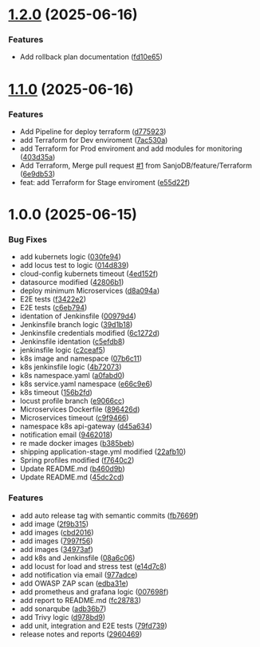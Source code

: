 # [1.2.0](https://github.com/SanjoDB/ecommerce-microservice-backend-app/compare/v1.1.0...v1.2.0) (2025-06-16)


### Features

* Add rollback plan documentation ([fd10e65](https://github.com/SanjoDB/ecommerce-microservice-backend-app/commit/fd10e6558369aa69c782d39ea65ed2a93c7aabca))

# [1.1.0](https://github.com/SanjoDB/ecommerce-microservice-backend-app/compare/v1.0.0...v1.1.0) (2025-06-16)


### Features

* Add Pipeline for deploy terraform ([d775923](https://github.com/SanjoDB/ecommerce-microservice-backend-app/commit/d7759232178aae73f8331d29e38ef168a20ce139))
* add Terraform for Dev enviroment ([7ac530a](https://github.com/SanjoDB/ecommerce-microservice-backend-app/commit/7ac530a083db23144c9b7323f8c2278b6357fe7f))
* add Terraform for Prod enviroment and add modules for monitoring ([403d35a](https://github.com/SanjoDB/ecommerce-microservice-backend-app/commit/403d35ad9a5d295ead383fc0b936510ba914d2bb))
* Add Terraform, Merge pull request [#1](https://github.com/SanjoDB/ecommerce-microservice-backend-app/issues/1) from SanjoDB/feature/Terraform ([6e9db53](https://github.com/SanjoDB/ecommerce-microservice-backend-app/commit/6e9db539263e7e5b060436831bb78f66d97ac828))
* feat: add Terraform for Stage enviroment ([e55d22f](https://github.com/SanjoDB/ecommerce-microservice-backend-app/commit/e55d22f9fd7e3dc2b014c35afce5cc72bce9dd34))

# 1.0.0 (2025-06-15)


### Bug Fixes

* add kubernets logic ([030fe94](https://github.com/SanjoDB/ecommerce-microservice-backend-app/commit/030fe949b8272117b7ab05d17fd8a88d90c6e58b))
* add locus test to logic ([014d839](https://github.com/SanjoDB/ecommerce-microservice-backend-app/commit/014d839dc73ccddc32f9402035102502829d08a1))
* cloud-config kubernets timeout ([4ed152f](https://github.com/SanjoDB/ecommerce-microservice-backend-app/commit/4ed152fcee75d96e69895d37b7a16841356f9259))
* datasource modified ([42806b1](https://github.com/SanjoDB/ecommerce-microservice-backend-app/commit/42806b1d7c4eaff3ef9728a65ecc526e09a51bcb))
* deploy minimum Microservices ([d8a094a](https://github.com/SanjoDB/ecommerce-microservice-backend-app/commit/d8a094ab8710e5de59dba90da447c27b3ab7a506))
* E2E tests ([f3422e2](https://github.com/SanjoDB/ecommerce-microservice-backend-app/commit/f3422e24f96778671ed538cd8f416da7cadae33d))
* E2E tests ([c6eb794](https://github.com/SanjoDB/ecommerce-microservice-backend-app/commit/c6eb794d2ef6329998581e1769d8311087b218ea))
* identation of Jenkinsfile ([00979d4](https://github.com/SanjoDB/ecommerce-microservice-backend-app/commit/00979d475eb4c1749623dd5bbcd0db3ecf5b3526))
* Jenkinsfile branch logic ([39d1b18](https://github.com/SanjoDB/ecommerce-microservice-backend-app/commit/39d1b18404a9eb9ab56822c565cf55aff509c162))
* Jenkinsfile credentials modified ([6c1272d](https://github.com/SanjoDB/ecommerce-microservice-backend-app/commit/6c1272d2ba8f77dc9a6b5cf2cdf0f9fa35e9a33d))
* Jenkinsfile identation ([c5efdb8](https://github.com/SanjoDB/ecommerce-microservice-backend-app/commit/c5efdb86253e3301cb7e9acad52cc53e8a17473d))
* jenkinsfile logic ([c2ceaf5](https://github.com/SanjoDB/ecommerce-microservice-backend-app/commit/c2ceaf521376abfc876011bb0833522ada5727d3))
* k8s image and namespace ([07b6c11](https://github.com/SanjoDB/ecommerce-microservice-backend-app/commit/07b6c115b8eed13a34b28b5e26329829ae52b9c7))
* k8s jenkinsfile logic ([4b72073](https://github.com/SanjoDB/ecommerce-microservice-backend-app/commit/4b7207358fd312c5c4902a90897bca3386e282f4))
* k8s namespace.yaml ([a0fabd0](https://github.com/SanjoDB/ecommerce-microservice-backend-app/commit/a0fabd0b8e9b233bd2049839308490f36dae1ac8))
* k8s service.yaml namespace ([e66c9e6](https://github.com/SanjoDB/ecommerce-microservice-backend-app/commit/e66c9e68ff45f1ba2fa2938979d291f9fb3eb7a1))
* k8s timeout ([156b2fd](https://github.com/SanjoDB/ecommerce-microservice-backend-app/commit/156b2fd507db846e786021f1afd9fc384dff2561))
* locust profile branch ([e9066cc](https://github.com/SanjoDB/ecommerce-microservice-backend-app/commit/e9066cc747908ea73f9def8f5e949d763a830112))
* Microservices Dockerfile ([896426d](https://github.com/SanjoDB/ecommerce-microservice-backend-app/commit/896426d6ca5434c6b1472a1abb1796fe7ed3b8fb))
* Microservices timeout ([c9f9466](https://github.com/SanjoDB/ecommerce-microservice-backend-app/commit/c9f9466826d0c6b978bcf28a3bc60fb1d2bb0b67))
* namespace k8s api-gateway ([d45a634](https://github.com/SanjoDB/ecommerce-microservice-backend-app/commit/d45a634c6005c0d52d15d42c2ebb99ffe9a571f6))
* notification email ([9462018](https://github.com/SanjoDB/ecommerce-microservice-backend-app/commit/9462018c9e1b6aedd57b7f8ce8d88318b2321cc9))
* re made docker images ([b385beb](https://github.com/SanjoDB/ecommerce-microservice-backend-app/commit/b385bebf2212f02dbdb0547d9e7c6ffc6f268c59))
* shipping application-stage.yml modified ([22afb10](https://github.com/SanjoDB/ecommerce-microservice-backend-app/commit/22afb104a7dce0fa3b19df737e98a319c9aff589))
* Spring profiles modified ([f7640c2](https://github.com/SanjoDB/ecommerce-microservice-backend-app/commit/f7640c29770721fb60a1bc9e908b76fc7b81b71f))
* Update README.md ([b460d9b](https://github.com/SanjoDB/ecommerce-microservice-backend-app/commit/b460d9b58b5c2181560edb73fdca20476d0ffb96))
* Update README.md ([45dc2cd](https://github.com/SanjoDB/ecommerce-microservice-backend-app/commit/45dc2cd2d18e15277914723d0a22483c4c41b7c4))


### Features

* add auto release tag with semantic commits ([fb7669f](https://github.com/SanjoDB/ecommerce-microservice-backend-app/commit/fb7669f73a17ffe761ac313932da6f331adf5705))
* add image ([2f9b315](https://github.com/SanjoDB/ecommerce-microservice-backend-app/commit/2f9b315cde8cfb3f77332f998dff3ee079cf0b3f))
* add images ([cbd2016](https://github.com/SanjoDB/ecommerce-microservice-backend-app/commit/cbd201631b0f6126c71608675b17cc692dc7cb88))
* add images ([7997f56](https://github.com/SanjoDB/ecommerce-microservice-backend-app/commit/7997f56f278c54ca8fba356ed5a43a2eed3fe48f))
* add images ([34973af](https://github.com/SanjoDB/ecommerce-microservice-backend-app/commit/34973affec834308e5175ba10bba22fc25f15c69))
* add k8s and Jenkinsfile ([08a6c06](https://github.com/SanjoDB/ecommerce-microservice-backend-app/commit/08a6c06da105e5e3dc59a25c78f3ba7a53046821))
* add locust for load and stress test ([e14d7c8](https://github.com/SanjoDB/ecommerce-microservice-backend-app/commit/e14d7c80a9d1e90ce18acc9ea034236dadc82a5a))
* add notification via email ([977adce](https://github.com/SanjoDB/ecommerce-microservice-backend-app/commit/977adce1c8084a7650047a3a94edb1d2813b4145))
* add OWASP ZAP scan ([edba31e](https://github.com/SanjoDB/ecommerce-microservice-backend-app/commit/edba31e1069da676a2e8e525889a688a06dc39f0))
* add prometheus and grafana logic ([007698f](https://github.com/SanjoDB/ecommerce-microservice-backend-app/commit/007698f0d0df9f40bdab7635524ad9a8754a8d51))
* add report to README.md ([fc28783](https://github.com/SanjoDB/ecommerce-microservice-backend-app/commit/fc28783974d5dd6660df6eefd74622816e371996))
* add sonarqube ([adb36b7](https://github.com/SanjoDB/ecommerce-microservice-backend-app/commit/adb36b77743ba9d1ca1b420064c2da8c19848644))
* add Trivy logic ([d978bd9](https://github.com/SanjoDB/ecommerce-microservice-backend-app/commit/d978bd9a0a86f684e0c55ab9626f4ce71d1bd09a))
* add unit, integration and E2E tests ([79fd739](https://github.com/SanjoDB/ecommerce-microservice-backend-app/commit/79fd73968c2b76f3bcb6ab281be70ec9e8480410))
* release notes and reports ([2960469](https://github.com/SanjoDB/ecommerce-microservice-backend-app/commit/2960469a4415f480bd758c1ec1e91a833bf697c6))
